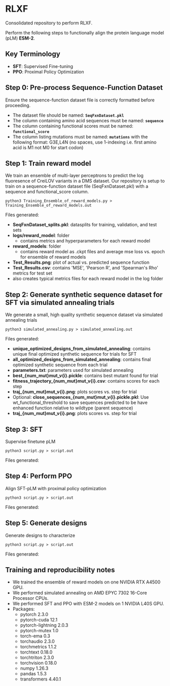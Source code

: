# RLXF  
Consolidated repository to perform RLXF.  

Perform the following steps to functionally align the protein language model (pLM) **ESM-2**.

## Key Terminology  
- **SFT**: Supervised Fine-tuning  
- **PPO**: Proximal Policy Optimization

## Step 0: Pre-process Sequence-Function Dataset  
Ensure the sequence-function dataset file is correctly formatted before proceeding.
- The dataset file should be named: **`SeqFxnDataset.pkl`**  
- The column containing amino acid sequences must be named: **`sequence`**  
- The column containing functional scores must be named: **`functional_score`**
- The column listing mutations must be named: **`mutations`** with the following format: G3E,L4N (no spaces, use 1-indexing i.e. first amino acid is M1 not M0 for start codon)

## Step 1: Train reward model
We train an ensemble of multi-layer perceptrons to predict the log fluoresence of CreiLOV variants in a DMS dataset. Our repository is setup to train on a sequence-function dataset file (SeqFxnDataset.pkl) with a sequence and functional_score column.

```python3 Training_Ensemble_of_reward_models.py > Training_Ensemble_of_reward_models.out```

Files generated:
- **SeqFxnDataset_splits.pkl**: datasplits for training, validation, and test sets
- **logs/reward_model**: folder
  - contains metrics and hyperparameters for each reward model
- **reward_models**: folder
  - contains reward model as .ckpt files and average mse loss vs. epoch for ensemble of reward models
- **Test_Results.png**: plot of actual vs. predicted sequence function
- **Test_Results.csv**: contains 'MSE', 'Pearson R', and 'Spearman's Rho' metrics for test set
- also creates typical metrics files for each reward model in the log folder

## Step 2: Generate synthetic sequence dataset for SFT via simulated annealing trials
We generate a small, high quality synthetic sequence dataset via simulated annealing trials

```python3 simulated_annealing.py > simulated_annealing.out```

Files generated:
- **unique_optimized_designs_from_simulated_annealing**: contains unique final optimized synthetic sequence for trials for SFT
- **all_optimized_designs_from_simulated_annealing**: contains final optimized synthetic sequence from each trial
- **parameters.txt**: parameters used for simulated annealing
- **best_{num_mut}mut_v{i}.pickle**: contains best mutant found for trial
- **fitness_trajectory_{num_mut}mut_v{i}.csv**: contains scores for each step
- **traj_{num_mut}mut_v{i}.png**: plots scores vs. step for trial
- Optional: **close_sequences_{num_mut}mut_v{i}.pickle.pkl**: Use wt_functional_threshold to save sequences predicted to be have enhanced function relative to wildtype (parent sequence)
- **traj_{num_mut}mut_v{i}.png**: plots scores vs. step for trial
  
## Step 3: SFT
Supervise finetune pLM

```python3 script.py > script.out```

Files generated:

## Step 4: Perform PPO
Align SFT-pLM with proximal policy optimization

```python3 script.py > script.out```

Files generated:

## Step 5: Generate designs
Generate designs to characterize

```python3 script.py > script.out```

Files generated:

## Training and reproducibility notes
- We trained the ensemble of reward models on one NVIDIA RTX A4500 GPU.
- We performed simulated annealing on AMD EPYC 7302 16-Core Processor CPUs.
- We performed SFT and PPO with ESM-2 models on 1 NVIDIA L40S GPU.
- Packages:
  - pytorch                   2.3.0
  - pytorch-cuda              12.1
  - pytorch-lightning         2.0.3
  - pytorch-mutex             1.0
  - torch-ema                 0.3
  - torchaudio                2.3.0
  - torchmetrics              1.1.2
  - torchtext                 0.18.0
  - torchtriton               2.3.0
  - torchvision               0.18.0
  - numpy                     1.26.3
  - pandas                    1.5.3
  - transformers              4.40.1
